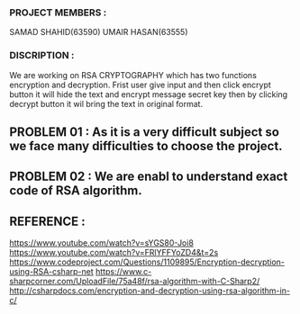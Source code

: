 ### PROJECT MEMBERS :

SAMAD SHAHID(63590)
UMAIR HASAN(63555)

### DISCRIPTION :

We are working on RSA CRYPTOGRAPHY which has two functions encryption and decryption. Frist user give input and then click encrypt button 
it will hide the text and encrypt message secret key then by clicking decrypt button it wil bring the text in original format.

## PROBLEM 01 : As it is a very difficult subject so we face many difficulties to choose the project.

## PROBLEM 02 : We are enabl to understand exact code of RSA algorithm.

## REFERENCE :

https://www.youtube.com/watch?v=sYGS80-Joi8
https://www.youtube.com/watch?v=FRlYFFYoZD4&t=2s
https://www.codeproject.com/Questions/1109895/Encryption-decryption-using-RSA-csharp-net
https://www.c-sharpcorner.com/UploadFile/75a48f/rsa-algorithm-with-C-Sharp2/
http://csharpdocs.com/encryption-and-decryption-using-rsa-algorithm-in-c/
